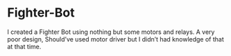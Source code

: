 # Fighter-Bot
I created a Fighter Bot using nothing but some motors and relays. A very poor design, Should’ve used motor driver but I didn’t  had knowledge of that at that time.
